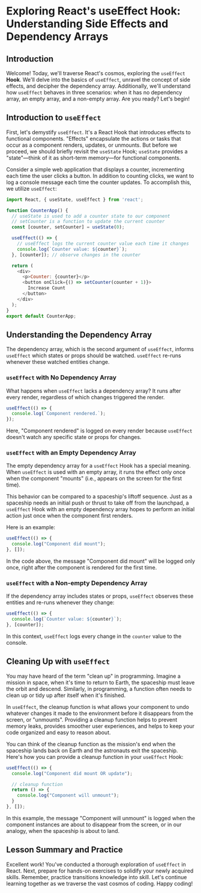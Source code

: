 # Exploring React's useEffect Hook: Understanding Side Effects and Dependency Arrays

## Introduction
Welcome! Today, we'll traverse React's cosmos, exploring the `useEffect` **Hook**. We'll delve into the basics of `useEffect`, unravel the concept of side effects, and decipher the dependency array. Additionally, we'll understand how `useEffect` behaves in three scenarios: when it has no dependency array, an empty array, and a non-empty array. Are you ready? Let's begin!

## Introduction to `useEffect`
First, let's demystify `useEffect`. It's a React Hook that introduces effects to functional components. "Effects" encapsulate the actions or tasks that occur as a component renders, updates, or unmounts. But before we proceed, we should briefly revisit the `useState` Hook; `useState` provides a "state"—think of it as short-term memory—for functional components.

Consider a simple web application that displays a counter, incrementing each time the user clicks a button. In addition to counting clicks, we want to log a console message each time the counter updates. To accomplish this, we utilize `useEffect`:

```javaScript
import React, { useState, useEffect } from 'react';

function CounterApp() {
  // useState is used to add a counter state to our component
  // setCounter is a function to update the current counter
  const [counter, setCounter] = useState(0);

  useEffect(() => {
    // useEffect logs the current counter value each time it changes
    console.log(`Counter value: ${counter}`);
  }, [counter]); // observe changes in the counter

  return (
    <div>
      <p>Counter: {counter}</p>
      <button onClick={() => setCounter(counter + 1)}>
        Increase Count
      </button>
    </div>
  );
}
export default CounterApp;
```

## Understanding the Dependency Array
The dependency array, which is the second argument of `useEffect`, informs `useEffect` which states or props should be watched. `useEffect` re-runs whenever these watched entities change.

### `useEffect` with No Dependency Array
What happens when `useEffect` lacks a dependency array? It runs after every render, regardless of which changes triggered the render.

```javaScript
useEffect(() => {
  console.log(`Component rendered.`);
});
```
Here, "Component rendered" is logged on every render because `useEffect` doesn't watch any specific state or props for changes.

### `useEffect` with an Empty Dependency Array
The empty dependency array for a `useEffect` Hook has a special meaning. When `useEffect` is used with an empty array, it runs the effect only once when the component "mounts" (i.e., appears on the screen for the first time).

This behavior can be compared to a spaceship's liftoff sequence. Just as a spaceship needs an initial push or thrust to take off from the launchpad, a `useEffect` Hook with an empty dependency array hopes to perform an initial action just once when the component first renders.

Here is an example:

```javaScript
useEffect(() => {
  console.log("Component did mount");
}, []);
```
In the code above, the message "Component did mount" will be logged only once, right after the component is rendered for the first time.

### `useEffect` with a Non-empty Dependency Array
If the dependency array includes states or props, `useEffect` observes these entities and re-runs whenever they change:

```javaScript
useEffect(() => {
  console.log(`Counter value: ${counter}`);
}, [counter]);
```
In this context, `useEffect` logs every change in the `counter` value to the console.

## Cleaning Up with `useEffect`
You may have heard of the term "clean up" in programming. Imagine a mission in space, when it's time to return to Earth, the spaceship must leave the orbit and descend. Similarly, in programming, a function often needs to clean up or tidy up after itself when it's finished.

In `useEffect`, the cleanup function is what allows your component to undo whatever changes it made to the environment before it disappears from the screen, or "unmounts". Providing a cleanup function helps to prevent memory leaks, provides smoother user experiences, and helps to keep your code organized and easy to reason about.

You can think of the cleanup function as the mission's end when the spaceship lands back on Earth and the astronauts exit the spaceship. Here's how you can provide a cleanup function in your `useEffect` Hook:

```javaScript
useEffect(() => {
  console.log("Component did mount OR update");

  // cleanup function
  return () => {
    console.log("Component will unmount");
  }
}, []);
```
In this example, the message "Component will unmount" is logged when the component instances are about to disappear from the screen, or in our analogy, when the spaceship is about to land.

## Lesson Summary and Practice
Excellent work! You've conducted a thorough exploration of `useEffect` in React. Next, prepare for hands-on exercises to solidify your newly acquired skills. Remember, practice transitions knowledge into skill. Let's continue learning together as we traverse the vast cosmos of coding. Happy coding!